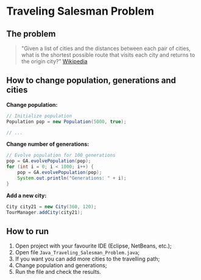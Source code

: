 # Traveling Salesman Problem
## The problem

> "Given a list of cities and the distances between each pair of cities, what is the shortest possible route that visits each city and returns to the origin city?"
> [Wikipedia](https://en.wikipedia.org/wiki/Travelling_salesman_problem)


## How to change population, generations and cities

**Change population:**
```java
// Initialize population
Population pop = new Population(5000, true);

// ...
```

**Change number of generations:**
```java
// Evolve population for 100 generations
pop = GA.evolvePopulation(pop);
for (int i = 0; i < 1000; i++) {
    pop = GA.evolvePopulation(pop);
    System.out.println("Generations: " + i);
}
```

**Add a new city:**
```java
City city21 = new City(360, 120);
TourManager.addCity(city21);
```

## How to run
1. Open project with your favourite IDE (Eclipse, NetBeans, etc.);
2. Open file `Java_Traveling_Salesman_Problem.java`;
3. If you want you can add more cities to the travelling path;
4. Change population and generations;
5. Run the file and check the results.